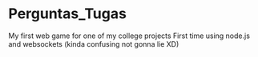 # Perguntas_Tugas
My first web game for one of my college projects
First time using node.js and websockets (kinda confusing not gonna lie XD)

